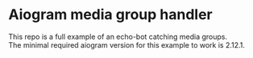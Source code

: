 # Aiogram media group handler

This repo is a full example of an echo-bot catching media groups.  
The minimal required aiogram version for this example to work is 2.12.1.

